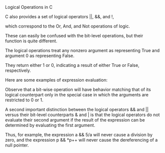 Logical Operations in C

C also provides a set of logical operators ||, &&, and !, 

which correspond to the Or, And, and Not operations of logic. 

These can easily be confused with the bit-level operations, 
but their function is quite different. 

The logical operations treat any nonzero argument as representing True 
and argument 0 as representing False.

They return either 1 or 0, 
indicating a result of either True or False, respectively.

Here are some examples of expression evaluation:

Observe that a bit-wise operation will have behavior matching that of its logical
counterpart only in the special case in which the arguments are restricted to 0 or 1.

A second important distinction between the logical operators && and || versus 
their bit-level counterparts & and | is that the logical operators do not evaluate
their second argument if the result of the expression 
can be determined by evaluating the first argument. 

Thus, for example, the expression a && 5/a will never cause a division by zero, 
and the expression p && *p++ will never cause the dereferencing of a null pointer.


